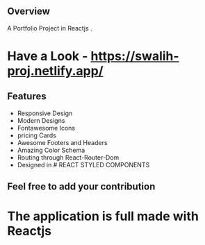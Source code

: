 ## Overview 

A Portfolio Project in Reactjs . 

# Have a Look - https://swalih-proj.netlify.app/

## Features
- Responsive Design
- Modern Designs
- Fontawesome Icons
- pricing Cards
- Awesome Footers and Headers
- Amazing Color Schema
- Routing through React-Router-Dom
- Designed in # REACT STYLED COMPONENTS

## Feel free to add your contribution

# The application is full made with Reactjs

